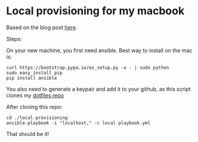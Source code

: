 Local provisioning for my macbook
====================

Based on the blog post [here](http://marvelley.com/blog/2014/04/11/local-provisioning-with-ansible/).

Steps:

On your new machine, you first need ansible.  Best way to install on the mac is:

```
curl https://bootstrap.pypa.io/ez_setup.py -o - | sudo python
sudo easy_install pip
pip install ansible
```

You also need to generate a keypair and add it to your github, as this script clones my [dotfiles repo](https://www.github.com/dgliwa/dotfiles)

After cloning this repo:

```
cd ./local-provisioning
ansible-playbook -i "localhost," -c local playbook.yml
```

That should be it!
